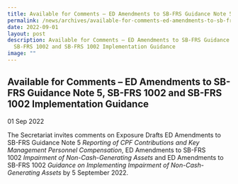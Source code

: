 ```yaml
---
title: Available for Comments – ED Amendments to SB-FRS Guidance Note 5, SB-FRS 1002
permalink: /news/archives/available-for-comments-ed-amendments-to-sb-frs-guidance-note-5-sb-frs-1002/
date: 2022-09-01
layout: post
description: Available for Comments – ED Amendments to SB-FRS Guidance Note 5,
  SB-FRS 1002 and SB-FRS 1002 Implementation Guidance
image: ""
---
```

Available for Comments – ED Amendments to SB-FRS Guidance Note 5, SB-FRS 1002 and SB-FRS 1002 Implementation Guidance
---------------------------------------------------------------------------------------------------------------------

01 Sep 2022

The Secretariat invites comments on Exposure Drafts ED Amendments to SB-FRS Guidance Note 5 _Reporting of CPF Contributions and Key Management Personnel Compensation_, ED Amendments to SB-FRS 1002 _Impairment of Non-Cash-Generating Assets_ and ED Amendments to SB-FRS 1002 _Guidance on Implementing Impairment of Non-Cash-Generating Assets_ by 5 September 2022.